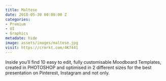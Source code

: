 ```yaml
---
title: Maltese
date: 2018-05-30 00:00:00 Z
categories:
- Premium
- UI
- Graphics
metadate: hide
image: assets/images/maltese.jpg
visit: https://crmrkt.com/4K7441
---
```


Inside you’ll find 10 easy to edit, fully customisable Moodboard Templates, created in PHOTOSHOP and optimised in 2 different sizes for the best presentation on Pinterest, Instagram and not only.

